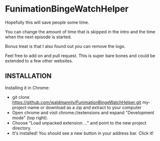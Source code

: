 # FunimationBingeWatchHelper

Hopefully this will save people some time. 

You can change the amount of time that is skipped in the intro and the time when the next episode is started. 

Bonus treat is that I also found out you can remove the logo. 


Feel free to add on and pull request. This is super bare bones and could be extended to a few other websites. 

## INSTALLATION

  Installing it in Chrome:
  - git clone https://github.com/waldmannly/FunimationBingeWatchHelper.git my-project-name or download as a zip and extract to your computer
  - Open chrome and visit chrome://extensions and expand "Development mode" (top right).
  - Choose "Load unpacked extension ..." and point to the new project directory.
  - It's installed! You should see a new button in your address bar. Click it!

